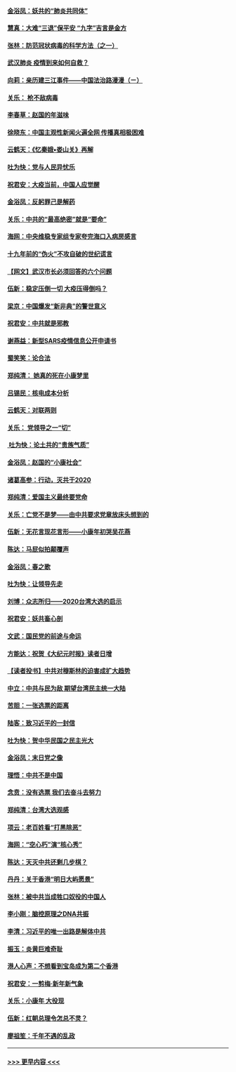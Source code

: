 #### [金浴凤：妖共的“肺炎共同体”](../pages/nsc993/n11829448.md?t=01301055) 
#### [慧真：大难“三退”保平安 “九字”吉言是金方](../pages/nsc993/n11829501.md?t=01301055) 
#### [张林：防范冠状病毒的科学方法（之一）](../pages/nsc993/n11828618.md?t=01301055) 
#### [武汉肺炎 疫情到来如何自救？](../pages/nsc993/n11827632.md?t=01301055) 
#### [向莉：亲历建三江事件——中国法治路漫漫（ㄧ）](../pages/nsc993/n11827190.md?t=01301055) 
#### [关乐： 枪不敌病毒](../pages/nsc993/n11826746.md?t=01301055) 
#### [李春草：赵国的年滋味](../pages/nsc993/n11826321.md?t=01301055) 
#### [徐晓东：中国主观性新闻火遍全网 传播真相极困难](../pages/nsc993/n11826508.md?t=01301055) 
#### [云鹤天：《忆秦娥▪娄山关》再解](../pages/nsc993/n11824682.md?t=01301055) 
#### [吐为快：党与人民异忧乐](../pages/nsc993/n11824660.md?t=01301055) 
#### [祝君安：大疫当前，中国人应觉醒](../pages/nsc993/n11821946.md?t=01301055) 
#### [金浴凤：反躬罪己是解药](../pages/nsc993/n11820280.md?t=01301055) 
#### [关乐：中共的“最高绝密”就是“要命”](../pages/nsc993/n11816946.md?t=01301055) 
#### [海网：中央维稳专家组专家夸完海口入病房感言](../pages/nsc993/n11815138.md?t=01301055) 
#### [十九年前的“伪火”不攻自破的世纪谎言](../pages/nsc993/n11813238.md?t=01301055) 
#### [【网文】武汉市长必须回答的六个问题](../pages/nsc993/n11813848.md?t=01301055) 
#### [伍新：稳定压倒一切 大疫压得倒吗？](../pages/nsc993/n11812634.md?t=01301055) 
#### [梁京：中国爆发“新非典”的警世意义](../pages/nsc993/n11812554.md?t=01301055) 
#### [祝君安：中共就是邪教](../pages/nsc993/n11812431.md?t=01301055) 
#### [谢燕益：新型SARS疫情信息公开申请书](../pages/nsc993/n11808840.md?t=01301055) 
#### [蜀笑笑：论合法](../pages/nsc993/n11808064.md?t=01301055) 
#### [郑纯清： 她真的死在小康梦里](../pages/nsc993/n11806623.md?t=01301055) 
#### [吕锡民：核电成本分析](../pages/nsc993/n11806284.md?t=01301055) 
#### [云鹤天：对联两则](../pages/nsc993/n11805957.md?t=01301055) 
#### [关乐： 党领导之一“切”](../pages/nsc993/n11804505.md?t=01301055) 
#### [ 吐为快：论土共的“贵族气质”](../pages/nsc993/n11804490.md?t=01301055) 
#### [金浴凤：赵国的“小康社会”](../pages/nsc993/n11804452.md?t=01301055) 
#### [诸葛高参：行动，灭共于2020](../pages/nsc993/n11804120.md?t=01301055) 
#### [郑纯清：爱国主义最终要党命](../pages/nsc993/n11802197.md?t=01301055) 
#### [关乐：亡党不是梦——由中共要求党章放床头想到的](../pages/nsc993/n11802156.md?t=01301055) 
#### [伍新：无花言现花言形——小康年初哭吴花燕](../pages/nsc993/n11800044.md?t=01301055) 
#### [陈达：马屁似拍颠覆声](../pages/nsc993/n11800010.md?t=01301055) 
#### [金浴凤：春之歌](../pages/nsc993/n11797687.md?t=01301055) 
#### [吐为快：让领导先走](../pages/nsc993/n11797512.md?t=01301055) 
#### [刘博：众志所归——2020台湾大选的启示](../pages/nsc993/n11796878.md?t=01301055) 
#### [祝君安：妖共畜心剖](../pages/nsc993/n11794273.md?t=01301055) 
#### [文武：国民党的前途与命运](../pages/nsc993/n11794198.md?t=01301055) 
#### [方能达：祝贺《大纪元时报》读者日增](../pages/nsc993/n11793807.md?t=01301055) 
#### [【读者投书】中共对穆斯林的迫害成扩大趋势](../pages/nsc993/n11791371.md?t=01301055) 
#### [中立：中共与民为敌 期望台湾民主统一大陆](../pages/nsc993/n11790392.md?t=01301055) 
#### [苦胆：一张选票的距离](../pages/nsc993/n11788914.md?t=01301055) 
#### [陆客：致习近平的一封信](../pages/nsc993/n11788867.md?t=01301055) 
#### [吐为快：贺中华民国之民主光大](../pages/nsc993/n11788618.md?t=01301055) 
#### [金浴凤：末日党之像](../pages/nsc993/n11787475.md?t=01301055) 
#### [理悟：中共不是中国](../pages/nsc993/n11787463.md?t=01301055) 
#### [念贲：没有选票  我们去奋斗去努力](../pages/nsc993/n11787398.md?t=01301055) 
#### [郑纯清：台湾大选观感](../pages/nsc993/n11786210.md?t=01301055) 
#### [项云：老百姓看“打黑除恶”](../pages/nsc993/n11785398.md?t=01301055) 
#### [海网：“空心朽”演“核心秀”](../pages/nsc993/n11783874.md?t=01301055) 
#### [陈达：天灭中共还剩几步棋？](../pages/nsc993/n11783719.md?t=01301055) 
#### [丹丹：关于香港“明日大屿愿景”](../pages/nsc993/n11783273.md?t=01301055) 
#### [张林：被中共当成牲口奴役的中国人](../pages/nsc993/n11782397.md?t=01301055) 
#### [李小刚：脑控原理之DNA共振](../pages/nsc993/n11780962.md?t=01301055) 
#### [李清：习近平的唯一出路是解体中共](../pages/nsc993/n11780866.md?t=01301055) 
#### [振玉：炎黄巨难奇耻](../pages/nsc993/n11779632.md?t=01301055) 
#### [港人心声：不想看到宝岛成为第二个香港](../pages/nsc993/n11778817.md?t=01301055) 
#### [祝君安：一剪梅‧新年新气象](../pages/nsc993/n11776340.md?t=01301055) 
#### [关乐：小康年 大役现](../pages/nsc993/n11774213.md?t=01301055) 
#### [伍新：红朝总理令怎总不灵？](../pages/nsc993/n11770813.md?t=01301055) 
#### [廖祖笙：千年不遇的乱政](../pages/nsc993/n11770373.md?t=01301055) 

----
#### [ >>> 更早内容 <<< ](../indexes/nsc993-earlier.md)
